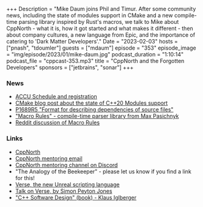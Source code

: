 +++
Description = "Mike Daum joins Phil and Timur. After some community news, including the state of modules support in CMake and a new compile-time parsing library inspired by Rust's macros, we talk to Mike about CppNorth - what it is, how it got started and what makes it different - then about company cultures, a new language from Epic, and the importance of catering to 'Dark Matter Developers'."
Date = "2023-02-03"
hosts = ["pnash", "tdoumler"]
guests = ["mdaum"]
episode = "353"
episode_image = "img/episode/2023/01/mike-daum.jpg"
podcast_duration = "1:10:14"
podcast_file = "cppcast-353.mp3"
title = "CppNorth and the Forgotten Developers"
sponsors = ["jetbrains", "sonar"]
+++

### News ###

 - [ACCU Schedule and registration](https://www.accuconference.org/)
 - [CMake blog post about the state of C++20 Modules support](https://www.kitware.com/import-cmake-c20-modules)
 - [P1689R5 "Format for describing dependencies of source files"](https://www.open-std.org/jtc1/sc22/wg21/docs/papers/2022/p1689r5.html)
 - ["Macro Rules" - compile-time parser library from Max Pasichnyk](https://github.com/maksym-pasichnyk/macro_rules)
 - [Reddit discussion of Macro Rules](https://www.reddit.com/r/cpp/comments/10n09m2/c_20_compiletime_parsing_with_rusts_like_macro/)
 
### Links ###
 - [CppNorth](https://cppnorth.ca)
 - [CppNorth mentoring email](mailto:submissionhelp@cppnorth.ca)
 - [CppNorth mentoring channel on Discord](https://discord.gg/6WtMVN5SZF)
 - "The Analogy of the Beekeeper" - please let us know if you find a link for this!
 - [Verse, the new Unreal scripting language](https://forums.unrealengine.com/t/verse-the-new-unreal-scripting-language/156617)
 - [Talk on Verse, by Simon Peyton Jones](https://www.youtube.com/watch?v=832JF1o7Ck8)
 - ["C++ Software Design" (book) - Klaus Iglberger](https://www.oreilly.com/library/view/c-software-design/9781098113155/)
 
